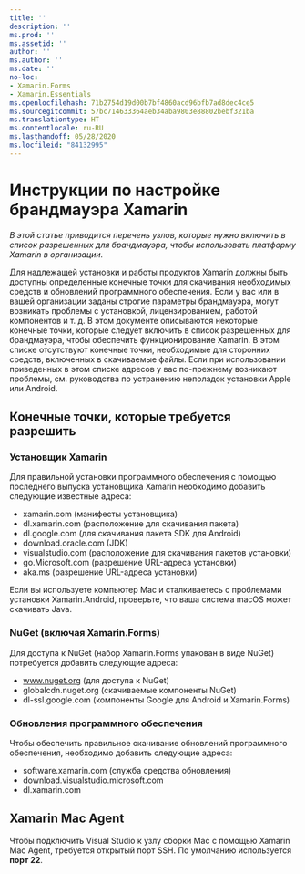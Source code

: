 ```yaml
---
title: ''
description: ''
ms.prod: ''
ms.assetid: ''
author: ''
ms.author: ''
ms.date: ''
no-loc:
- Xamarin.Forms
- Xamarin.Essentials
ms.openlocfilehash: 71b2754d19d00b7bf4860acd96bfb7ad8dec4ce5
ms.sourcegitcommit: 57bc714633364aeb34aba9803e88802bebf321ba
ms.translationtype: HT
ms.contentlocale: ru-RU
ms.lasthandoff: 05/28/2020
ms.locfileid: "84132995"
---
```

# <a name="xamarin-firewall-configuration-instructions"></a>Инструкции по настройке брандмауэра Xamarin

_В этой статье приводится перечень узлов, которые нужно включить в список разрешенных для брандмауэра, чтобы использовать платформу Xamarin в организации._

Для надлежащей установки и работы продуктов Xamarin должны быть доступны определенные конечные точки для скачивания необходимых средств и обновлений программного обеспечения. Если у вас или в вашей организации заданы строгие параметры брандмауэра, могут возникать проблемы с установкой, лицензированием, работой компонентов и т. д. В этом документе описываются некоторые конечные точки, которые следует включить в список разрешенных для брандмауэра, чтобы обеспечить функционирование Xamarin. В этом списке отсутствуют конечные точки, необходимые для сторонних средств, включенных в скачиваемые файлы. Если при использовании приведенных в этом списке адресов у вас по-прежнему возникают проблемы, см. руководства по устранению неполадок установки Apple или Android.

## <a name="endpoints-to-allow"></a>Конечные точки, которые требуется разрешить

### <a name="xamarin-installer"></a>Установщик Xamarin

Для правильной установки программного обеспечения с помощью последнего выпуска установщика Xamarin необходимо добавить следующие известные адреса:

- xamarin.com (манифесты установщика)
- dl.xamarin.com (расположение для скачивания пакета)
- dl.google.com (для скачивания пакета SDK для Android)
- download.oracle.com (JDK)
- visualstudio.com (расположение для скачивания пакетов установки)
- go.Microsoft.com (разрешение URL-адреса установки)
- aka.ms (разрешение URL-адреса установки)

Если вы используете компьютер Mac и сталкиваетесь с проблемами установки Xamarin.Android, проверьте, что ваша система macOS может скачивать Java.

### <a name="nuget-including-xamarinforms"></a>NuGet (включая Xamarin.Forms)

Для доступа к NuGet (набор Xamarin.Forms упакован в виде NuGet) потребуется добавить следующие адреса:

- www.nuget.org (для доступа к NuGet)
- globalcdn.nuget.org (скачиваемые компоненты NuGet)
- dl-ssl.google.com (компоненты Google для Android и Xamarin.Forms)

### <a name="software-updates"></a>Обновления программного обеспечения

Чтобы обеспечить правильное скачивание обновлений программного обеспечения, необходимо добавить следующие адреса:

- software.xamarin.com (служба средства обновления)
- download.visualstudio.microsoft.com
- dl.xamarin.com

## <a name="xamarin-mac-agent"></a>Xamarin Mac Agent

Чтобы подключить Visual Studio к узлу сборки Mac с помощью Xamarin Mac Agent, требуется открытый порт SSH. По умолчанию используется **порт 22**.

